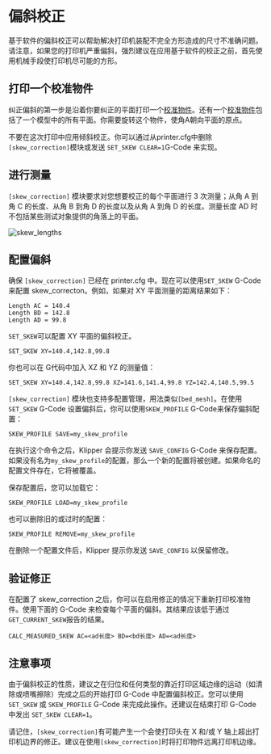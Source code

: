 # 偏斜校正

基于软件的偏斜校正可以帮助解决打印机装配不完全方形造成的尺寸不准确问题。请注意，如果您的打印机严重偏斜，强烈建议在应用基于软件的校正之前，首先使用机械手段使打印机尽可能的方形。

## 打印一个校准物件

纠正偏斜的第一步是沿着你要纠正的平面打印一个[校准物件](https://www.thingiverse.com/thing:2563185/files)。还有一个[校准物件](https://www.thingiverse.com/thing:2972743)包括了一个模型中的所有平面。你需要旋转这个物件，使角A朝向平面的原点。

不要在这次打印中应用倾斜校正。你可以通过从printer.cfg中删除`[skew_correction]`模块或发送 `SET_SKEW CLEAR=1`G-Code 来实现。

## 进行测量

`[skew_correction]` 模块要求对您想要校正的每个平面进行 3 次测量；从角 A 到角 C 的长度、从角 B 到角 D 的长度以及从角 A 到角 D 的长度。测量长度 AD 时不包括某些测试对象提供的角落上的平面。

![skew_lengths](img/skew_lengths.png)

## 配置偏斜

确保 `[skew_correction]` 已经在 printer.cfg 中。现在可以使用`SET_SKEW` G-Code 来配置 skew_correcton。例如，如果对 XY 平面测量的距离结果如下：

```
Length AC = 140.4
Length BD = 142.8
Length AD = 99.8
```

`SET_SKEW`可以配置 XY 平面的偏斜校正。

```
SET_SKEW XY=140.4,142.8,99.8
```

你也可以在 G代码中加入 XZ 和 YZ 的测量值：

```
SET_SKEW XY=140.4,142.8,99.8 XZ=141.6,141.4,99.8 YZ=142.4,140.5,99.5
```

`[skew_correction]` 模块也支持多配置管理，用法类似`[bed_mesh]`。在使用`SET_SKEW` G-Code 设置偏斜后，你可以使用`SKEW_PROFILE` G-Code来保存偏斜配置：

```
SKEW_PROFILE SAVE=my_skew_profile
```

在执行这个命令之后，Klipper 会提示你发送 `SAVE_CONFIG` G-Code 来保存配置。如果没有名为`my_skew_profile`的配置，那么一个新的配置将被创建。如果命名的配置文件存在，它将被覆盖。

保存配置后，您可以加载它：

```
SKEW_PROFILE LOAD=my_skew_profile
```

也可以删除旧的或过时的配置：

```
SKEW_PROFILE REMOVE=my_skew_profile
```

在删除一个配置文件后，Klipper 提示你发送 `SAVE_CONFIG` 以保留修改。

## 验证修正

在配置了 skew_correction 之后，你可以在启用修正的情况下重新打印校准物件。使用下面的 G-Code 来检查每个平面的偏斜。其结果应该低于通过`GET_CURRENT_SKEW`报告的结果。

```
CALC_MEASURED_SKEW AC=<ad长度> BD=<bd长度> AD=<ad长度>
```

## 注意事项

由于偏斜校正的性质，建议之在归位和任何类型的靠近打印区域边缘的运动（如清除或喷嘴擦除）完成之后的开始打印 G-Code 中配置偏斜校正。您可以使用 `SET_SKEW` 或 `SKEW_PROFILE` G-Code 来完成此操作。还建议在结束打印 G-Code 中发出 `SET_SKEW CLEAR=1`。

请记住，`[skew_correction]`有可能产生一个会使打印头在 X 和/或 Y 轴上超出打印机边界的修正。建议在使用`[skew_correction]`时将打印物件远离打印机边缘。
